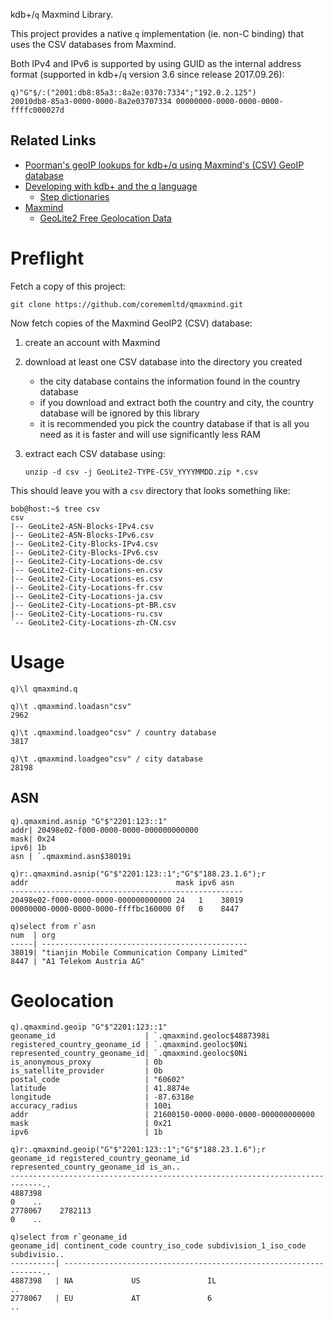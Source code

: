 kdb+/`q` Maxmind Library.

This project provides a native `q` implementation (ie. non-C binding) that uses the CSV databases from Maxmind.

Both IPv4 and IPv6 is supported by using GUID as the internal address format (supported in kdb+/`q` version 3.6 since release 2017.09.26):

    q)"G"$/:("2001:db8:85a3::8a2e:0370:7334";"192.0.2.125")
    20010db8-85a3-0000-0000-8a2e03707334 00000000-0000-0000-0000-ffffc000027d

## Related Links

 * [Poorman's geoIP lookups for kdb+/q using Maxmind's (CSV) GeoIP database](https://gist.github.com/jimdigriz/2dd4b249d2e3f24d8838f6466674f945)
 * [Developing with kdb+ and the q language](https://code.kx.com/q/)
    * [Step dictionaries](https://code.kx.com/q/ref/apply/#step-dictionaries)
 * [Maxmind](https://maxmind.com/)
    * [GeoLite2 Free Geolocation Data](https://dev.maxmind.com/geoip/geolite2-free-geolocation-data)

# Preflight

Fetch a copy of this project:

    git clone https://github.com/corememltd/qmaxmind.git

Now fetch copies of the Maxmind GeoIP2 (CSV) database:

 1. create an account with Maxmind
 1. download at least one CSV database into the directory you created
     * the city database contains the information found in the country database
     * if you download and extract both the country and city, the country database will be ignored by this library
     * it is recommended you pick the country database if that is all you need as it is faster and will use significantly less RAM
 1. extract each CSV database using:

        unzip -d csv -j GeoLite2-TYPE-CSV_YYYYMMDD.zip *.csv

This should leave you with a `csv` directory that looks something like:

    bob@host:~$ tree csv
    csv
    |-- GeoLite2-ASN-Blocks-IPv4.csv
    |-- GeoLite2-ASN-Blocks-IPv6.csv
    |-- GeoLite2-City-Blocks-IPv4.csv
    |-- GeoLite2-City-Blocks-IPv6.csv
    |-- GeoLite2-City-Locations-de.csv
    |-- GeoLite2-City-Locations-en.csv
    |-- GeoLite2-City-Locations-es.csv
    |-- GeoLite2-City-Locations-fr.csv
    |-- GeoLite2-City-Locations-ja.csv
    |-- GeoLite2-City-Locations-pt-BR.csv
    |-- GeoLite2-City-Locations-ru.csv
    `-- GeoLite2-City-Locations-zh-CN.csv

# Usage

    q)\l qmaxmind.q
    
    q)\t .qmaxmind.loadasn"csv"
    2962
    
    q)\t .qmaxmind.loadgeo"csv"	/ country database
    3817
    
    q)\t .qmaxmind.loadgeo"csv"	/ city database
    28198

## ASN

    q).qmaxmind.asnip "G"$"2201:123::1"
    addr| 20498e02-f000-0000-0000-000000000000
    mask| 0x24
    ipv6| 1b
    asn | `.qmaxmind.asn$38019i
    
    q)r:.qmaxmind.asnip("G"$"2201:123::1";"G"$"188.23.1.6");r
    addr                                 mask ipv6 asn
    ----------------------------------------------------
    20498e02-f000-0000-0000-000000000000 24   1    38019
    00000000-0000-0000-0000-ffffbc160000 0f   0    8447
    
    q)select from r`asn
    num  | org
    -----| ----------------------------------------------
    38019| "tianjin Mobile Communication Company Limited"
    8447 | "A1 Telekom Austria AG"

# Geolocation

    q).qmaxmind.geoip "G"$"2201:123::1"
    geoname_id                    | `.qmaxmind.geoloc$4887398i
    registered_country_geoname_id | `.qmaxmind.geoloc$0Ni
    represented_country_geoname_id| `.qmaxmind.geoloc$0Ni
    is_anonymous_proxy            | 0b
    is_satellite_provider         | 0b
    postal_code                   | "60602"
    latitude                      | 41.8874e
    longitude                     | -87.6318e
    accuracy_radius               | 100i
    addr                          | 21600150-0000-0000-0000-000000000000
    mask                          | 0x21
    ipv6                          | 1b
    
    q)r:.qmaxmind.geoip("G"$"2201:123::1";"G"$"188.23.1.6");r
    geoname_id registered_country_geoname_id represented_country_geoname_id is_an..
    -----------------------------------------------------------------------------..
    4887398                                                                 0    ..
    2778067    2782113                                                      0    ..
    
    q)select from r`geoname_id
    geoname_id| continent_code country_iso_code subdivision_1_iso_code subdivisio..
    ----------| -----------------------------------------------------------------..
    4887398   | NA             US               IL                               ..
    2778067   | EU             AT               6                                ..
